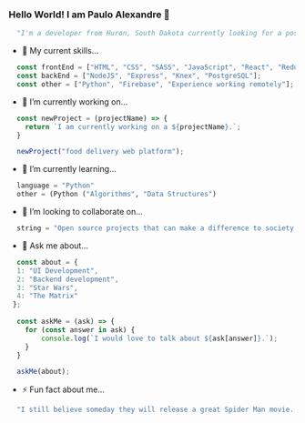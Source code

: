 ### Hello World! I am Paulo Alexandre 👋

```python
  "I'm a developer from Huron, South Dakota currently looking for a position as a software engineer."
```

- 🔧 My current skills...
```javascript
  const frontEnd = ["HTML", "CSS", "SASS", "JavaScript", "React", "Redux"];
  const backEnd = ["NodeJS", "Express", "Knex", "PostgreSQL"];
  const other = ["Python", "Firebase", "Experience working remotely"];
```


- 🔭 I’m currently working on...
```javascript
  const newProject = (projectName) => {
    return `I am currently working on a ${projectName}.`;
  }

  newProject("food delivery web platform");
```


- 🌱 I’m currently learning...
```python
  language = "Python"
  other = (Python ("Algorithms", "Data Structures")
```


- 👯 I’m looking to collaborate on...
```python
  string = "Open source projects that can make a difference to society."
```

<!-- - 🤔 I’m looking for help with ... -->


- 💬 Ask me about... 
```javascript
  const about = {
  1: "UI Development",
  2: "Backend development",
  3: "Star Wars",
  4: "The Matrix"
 };
  
  const askMe = (ask) => {
    for (const answer in ask) {
    	console.log(`I would love to talk about ${ask[answer]}.`);
    }
  }

  askMe(about);
```

<!-- - 📫 How to reach me: ... -->

<!-- - 😄 Pronouns: He/His/Him -->


- ⚡ Fun fact about me...
```javascript
  "I still believe someday they will release a great Spider Man movie. Loading: [#######______]" 
```
